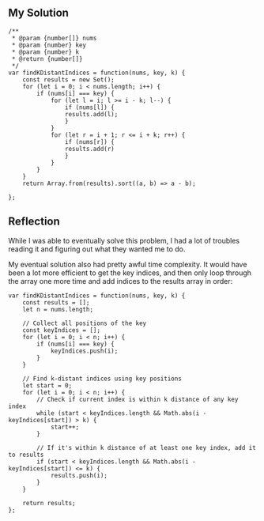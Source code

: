 ## My Solution

```
/**
 * @param {number[]} nums
 * @param {number} key
 * @param {number} k
 * @return {number[]}
 */
var findKDistantIndices = function(nums, key, k) {
    const results = new Set();
    for (let i = 0; i < nums.length; i++) {
        if (nums[i] === key) {
            for (let l = i; l >= i - k; l--) {
                if (nums[l]) {
                results.add(l);
                }
            }
            for (let r = i + 1; r <= i + k; r++) {
                if (nums[r]) {
                results.add(r)
                }
            }
        }
    }
    return Array.from(results).sort((a, b) => a - b);

};
```

## Reflection

While I was able to eventually solve this problem, I had a lot of troubles reading it and figuring out what they wanted me to do.

My eventual solution also had pretty awful time complexity. It would have been a lot more efficient to get the key indices, and then only loop through the array one more time and add indices to the results array in order:

```
var findKDistantIndices = function(nums, key, k) {
    const results = [];
    let n = nums.length;

    // Collect all positions of the key
    const keyIndices = [];
    for (let i = 0; i < n; i++) {
        if (nums[i] === key) {
            keyIndices.push(i);
        }
    }

    // Find k-distant indices using key positions
    let start = 0;
    for (let i = 0; i < n; i++) {
        // Check if current index is within k distance of any key index
        while (start < keyIndices.length && Math.abs(i - keyIndices[start]) > k) {
            start++;
        }

        // If it's within k distance of at least one key index, add it to results
        if (start < keyIndices.length && Math.abs(i - keyIndices[start]) <= k) {
            results.push(i);
        }
    }

    return results;
};
```
